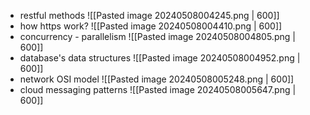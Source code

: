 - restful methods
![[Pasted image 20240508004245.png | 600]]
- how https work?
![[Pasted image 20240508004410.png | 600]]
- concurrency - parallelism
![[Pasted image 20240508004805.png | 600]]
- database's data structures
![[Pasted image 20240508004952.png | 600]]
- network OSI model
![[Pasted image 20240508005248.png | 600]]
- cloud messaging patterns
![[Pasted image 20240508005647.png | 600]]